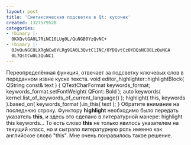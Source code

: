 ```yaml
---
layout: post
title: 'Синтаксическая подсветка в Qt: кусочек'
created: 1327579528
categories:
- !binary |-
  0KXQvtGA0L7RiNC10LUg0L/QuNGB0YzQvNC+
- !binary |-
  0JvQuNGC0LXRgNCw0YLRg9GA0L3QvtC1INC/0YDQvtCz0YDQsNC80LzQuNGA
  0L7QstCw0L3QuNC1
---
```

Переопределённая функция, отвечает за подсветку ключевых слов в переданном извне куске текста.
<cpp>
void editor_highlighter::highlightBlock( QString const& text ) {
    QTextCharFormat keywords_format;
    keywords_format.setFontWeight( QFont::Bold );
    auto keywords( kernel.list_of_keywords_of_current_language() );
    highlight( this, keywords ).based_on( keywords_format ).in_this( text );
}
</cpp>Обратите внимание на последнюю строку. Функтору <strong>highlight</strong> необходимо было передать указатель <strong>this</strong>, и здесь это сделано в литературной манере:
<cpp>
    highlight this keywords...
</cpp>То есть слово <strong>this</strong> не только явилось указателем на текущий класс, но и сыграло литературную роль именно как английское слово "this". Мне очень понравилось такое решение. 


